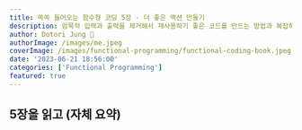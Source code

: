 ```yaml
---
title: 쏙쏙 들어오는 함수형 코딩 5장 - 더 좋은 액션 만들기
description: 암묵적 입력과 출력을 제거해서 재사용하기 좋은 코드를 만드는 방법과 복잡하게 엉킨 코드를 풀어 더 좋은 구조로 만드는 법을 배웁니다.
author: Dotori Jung 🌰
authorImage: /images/me.jpeg
coverImage: /images/functional-programming/functional-coding-book.jpeg
date: '2023-06-21 18:56:00'
categories: ['Functional Programming']
featured: true
---
```


## 5장을 읽고 (자체 요약)
